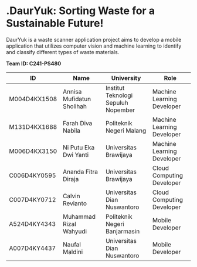 # .DaurYuk: Sorting Waste for a Sustainable Future!

DaurYuk is a waste scanner application project aims to develop a mobile application that utilizes computer vision and machine learning to identify and classify different types of waste materials.


 **Team ID: C241-PS480**
 
| ID           | Name                      | University                          | Role                       |
|--------------|---------------------------|-------------------------------------|----------------------------|
| M004D4KX1508 | Annisa Mufidatun Sholihah | Institut Teknologi Sepuluh Nopember | Machine Learning Developer |
| M131D4KX1688 | Farah Diva Nabila         | Politeknik Negeri Malang            | Machine Learning Developer |
| M006D4KX3150 | Ni Putu Eka Dwi Yanti     | Universitas Brawijaya               | Machine Learning Developer |
| C006D4KY0595 | Ananda Fitra Diraja       | Universitas Brawijaya               | Cloud Computing Developer  |
| C007D4KY0712 | Calvin Revianto           | Universitas Dian Nuswantoro         | Cloud Computing Developer  |
| A524D4KY4343 | Muhammad Rizal Wahyudi    | Politeknik Negeri Banjarmasin       | Mobile Developer           |
| A007D4KY4437 | Naufal Maldini            | Universitas Dian Nuswantoro         | Mobile Developer           |
